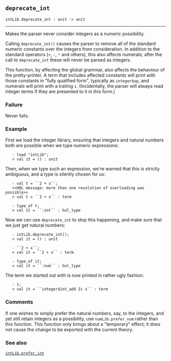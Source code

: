 ## `deprecate_int`

``` hol4
intLib.deprecate_int : unit -> unit
```

------------------------------------------------------------------------

Makes the parser never consider integers as a numeric possibility.

Calling `deprecate_int()` causes the parser to remove all of the
standard numeric constants over the integers from consideration. In
addition to the standard operators (`+`, `-`, `*` and others), this also
affects numerals; after the call to `deprecate_int` these will never be
parsed as integers.

This function, by affecting the global grammar, also affects the
behaviour of the pretty-printer. A term that includes affected constants
will print with those constants in "fully qualified form", typically as
`integer$op`, and numerals will print with a trailing `i`.
(Incidentally, the parser will always read integer terms if they are
presented to it in this form.)

### Failure

Never fails.

### Example

First we load the integer library, ensuring that integers and natural
numbers both are possible when we type numeric expressions:

``` hol4
   - load "intLib";
   > val it = () : unit
```

Then, when we type such an expression, we're warned that this is
strictly ambiguous, and a type is silently chosen for us:

``` hol4
   - val t = ``2 + x``;
   <<HOL message: more than one resolution of overloading was possible>>
   > val t = ``2 + x`` : term

   - type_of t;
   > val it = ``:int`` : hol_type
```

Now we can use `deprecate_int` to stop this happening, and make sure
that we just get natural numbers:

``` hol4
   - intLib.deprecate_int();
   > val it = () : unit

   - ``2 + x``;
   > val it = ``2 + x`` : term

   - type_of it;
   > val it = ``:num`` : hol_type
```

The term we started out with is now printed in rather ugly fashion:

``` hol4
   - t;
   > val it = ``integer$int_add 2i x`` : term
```

### Comments

If one wishes to simply prefer the natural numbers, say, to the
integers, and yet still retain integers as a possibility, use
`numLib.prefer_num` rather than this function. This function only brings
about a "temporary" effect; it does not cause the change to be exported
with the current theory.

### See also

[`intLib.prefer_int`](#intLib.prefer_int)
